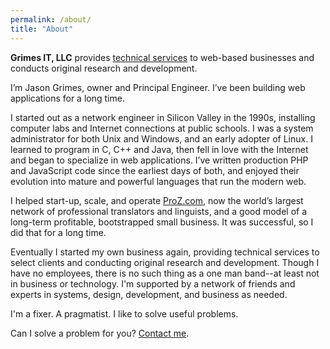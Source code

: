 ```yaml
---
permalink: /about/
title: "About"
---
```


**Grimes IT, LLC** provides [technical services](/services/) to web-based businesses and conducts original research and development.

I’m Jason Grimes, owner and Principal Engineer. I’ve been building web applications for a long time.

I started out as a network engineer in Silicon Valley in the 1990s, installing computer labs and Internet connections at public schools.
I was a system administrator for both Unix and Windows, and an early adopter of Linux.
I learned to program in C, C++ and Java,
then fell in love with the Internet and began to specialize in web applications.
I’ve written production PHP and JavaScript code since the earliest days of both,
and enjoyed their evolution into mature and powerful languages that run the modern web.

I helped start-up, scale, and operate [ProZ.com](https://www.proz.com/),
now the world’s largest network of professional translators and linguists,
and a good model of a long-term profitable, bootstrapped small business.
It was successful, so I did that for a long time.

Eventually I started my own business again,
providing technical services to select clients
and conducting original research and development.
Though I have no employees, there is no such thing as a one man band--at least not in business or technology. 
I'm supported by a network of friends and experts in systems, design, development, and business as needed.

I'm a fixer. A pragmatist. I like to solve useful problems.

Can I solve a problem for you? [Contact me](/contact/).